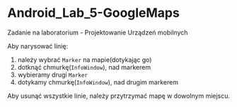 # Android_Lab_5-GoogleMaps
Zadanie na laboratorium - Projektowanie Urządzeń mobilnych

Aby narysować linię:

1. należy wybrać `Marker` na mapie(dotykając go)
2. dotknąć chmurkę(`InfoWindow`), nad markerem
3. wybieramy drugi `Marker`
4. dotykamy chmurkę(`InfoWindow`), nad drugim markerem

Aby usunąć wszystkie linie, należy przytrzymać mapę w dowolnym miejscu.
